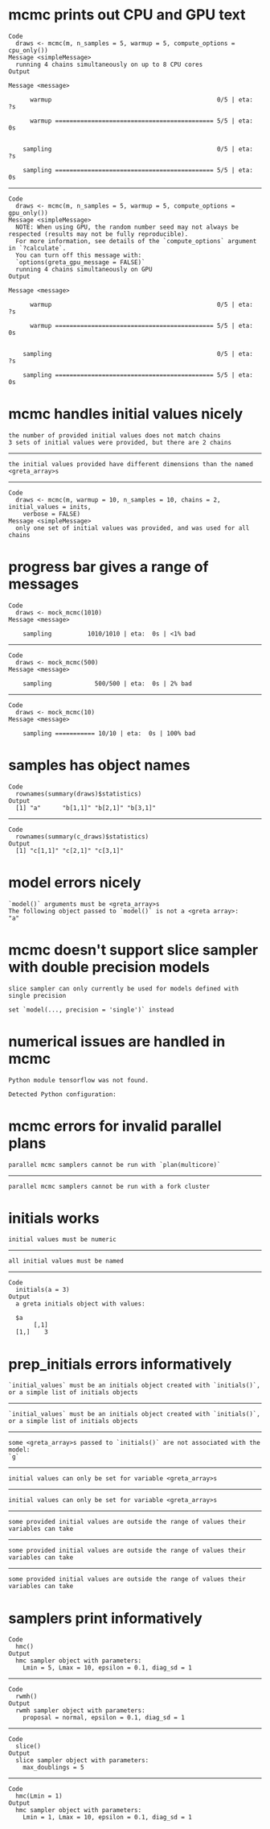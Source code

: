 # mcmc prints out CPU and GPU text

    Code
      draws <- mcmc(m, n_samples = 5, warmup = 5, compute_options = cpu_only())
    Message <simpleMessage>
      running 4 chains simultaneously on up to 8 CPU cores
    Output
      
    Message <message>
      
          warmup                                              0/5 | eta:  ?s          
      
          warmup ============================================ 5/5 | eta:  0s          
      
      
        sampling                                              0/5 | eta:  ?s          
      
        sampling ============================================ 5/5 | eta:  0s          
      

---

    Code
      draws <- mcmc(m, n_samples = 5, warmup = 5, compute_options = gpu_only())
    Message <simpleMessage>
      NOTE: When using GPU, the random number seed may not always be respected (results may not be fully reproducible).
      For more information, see details of the `compute_options` argument in `?calculate`.
      You can turn off this message with:
      `options(greta_gpu_message = FALSE)`
      running 4 chains simultaneously on GPU
    Output
      
    Message <message>
      
          warmup                                              0/5 | eta:  ?s          
      
          warmup ============================================ 5/5 | eta:  0s          
      
      
        sampling                                              0/5 | eta:  ?s          
      
        sampling ============================================ 5/5 | eta:  0s          

# mcmc handles initial values nicely

    the number of provided initial values does not match chains
    3 sets of initial values were provided, but there are 2 chains

---

    the initial values provided have different dimensions than the named <greta_array>s

---

    Code
      draws <- mcmc(m, warmup = 10, n_samples = 10, chains = 2, initial_values = inits,
        verbose = FALSE)
    Message <simpleMessage>
      only one set of initial values was provided, and was used for all chains

# progress bar gives a range of messages

    Code
      draws <- mock_mcmc(1010)
    Message <message>
      
        sampling          1010/1010 | eta:  0s | <1% bad

---

    Code
      draws <- mock_mcmc(500)
    Message <message>
      
        sampling            500/500 | eta:  0s | 2% bad 

---

    Code
      draws <- mock_mcmc(10)
    Message <message>
      
        sampling =========== 10/10 | eta:  0s | 100% bad
      

# samples has object names

    Code
      rownames(summary(draws)$statistics)
    Output
      [1] "a"      "b[1,1]" "b[2,1]" "b[3,1]"

---

    Code
      rownames(summary(c_draws)$statistics)
    Output
      [1] "c[1,1]" "c[2,1]" "c[3,1]"

# model errors nicely

    `model()` arguments must be <greta_array>s
    The following object passed to `model()` is not a <greta array>:
    "a"
    

# mcmc doesn't support slice sampler with double precision models

    slice sampler can only currently be used for models defined with single precision
    
    set `model(..., precision = 'single')` instead

# numerical issues are handled in mcmc

    Python module tensorflow was not found.
    
    Detected Python configuration:
    
    
    

# mcmc errors for invalid parallel plans

    parallel mcmc samplers cannot be run with `plan(multicore)`

---

    parallel mcmc samplers cannot be run with a fork cluster

# initials works

    initial values must be numeric

---

    all initial values must be named

---

    Code
      initials(a = 3)
    Output
      a greta initials object with values:
      
      $a
           [,1]
      [1,]    3
      

# prep_initials errors informatively

    `initial_values` must be an initials object created with `initials()`, or a simple list of initials objects

---

    `initial_values` must be an initials object created with `initials()`, or a simple list of initials objects

---

    some <greta_array>s passed to `initials()` are not associated with the model:
    `g`

---

    initial values can only be set for variable <greta_array>s

---

    initial values can only be set for variable <greta_array>s

---

    some provided initial values are outside the range of values their variables can take

---

    some provided initial values are outside the range of values their variables can take

---

    some provided initial values are outside the range of values their variables can take

# samplers print informatively

    Code
      hmc()
    Output
      hmc sampler object with parameters:
        Lmin = 5, Lmax = 10, epsilon = 0.1, diag_sd = 1

---

    Code
      rwmh()
    Output
      rwmh sampler object with parameters:
        proposal = normal, epsilon = 0.1, diag_sd = 1

---

    Code
      slice()
    Output
      slice sampler object with parameters:
        max_doublings = 5

---

    Code
      hmc(Lmin = 1)
    Output
      hmc sampler object with parameters:
        Lmin = 1, Lmax = 10, epsilon = 0.1, diag_sd = 1

